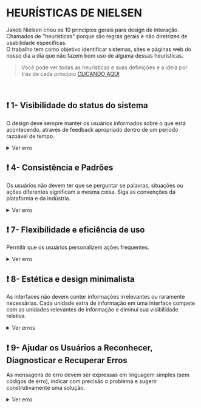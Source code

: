 # HEURÍSTICAS DE NIELSEN

Jakob Nielsen criou os 10 princípios gerais para design de interação. <br> Chamados de "heurísticas" porque são regras gerais e não diretrizes de usabilidade específicas.
<br> O trabalho tem como objetivo identificar sistemas, sites e páginas web do nosso dia a dia que não fazem bom uso de alguma dessas heurísticas.

>Você pode ver todas as heurísticas e suas definições e a ideia por trás de cada princípio [CLICANDO AQUI](https://www.nngroup.com/articles/ten-usability-heuristics/)

<br>

## ❗ 1- Visibilidade do status do sistema

O design deve sempre manter os usuários informados sobre o que está acontecendo, através de feedback apropriado dentro de um período razoável de tempo.


<details>
   <summary>Ver erro</summary>
   O site do Detran retornou feedback confusos sobre o que está acontecendo. Avisando que consta solicitação, porém a escrita está em cor vermelha e ao lado, um ícone circular vermelho com um X no centro.
   
  ![image](https://github.com/b4hia/bertoti/assets/125401155/7da3b25f-d141-4f4d-9e92-b77780d088db)

  do mesmo modo, o fórum do Asana tem uma barra laetral indicando a quantidade de posts de acordo com um período de tempo, porém fica muito confuso caso alguém queira encontrar posts por um mês especifico ou data, pois ele exibe apenas a posição em relação ao ultimo post.
  
  ![hueristica](https://github.com/b4hia/bertoti/assets/125401155/95a0c08f-2260-4788-a7c4-dedcdfaedad7)


</details>


## ❗ 4- Consistência e Padrões
Os usuários não devem ter que se perguntar se palavras, situações ou ações diferentes significam a mesma coisa. Siga as convenções da plataforma e da indústria.


<details>
   <summary>Ver erro</summary>
   No momento de login no sistema do Siga, não fica claro o que deve ser inserido no campo de usuário, se seria o RA, CPF, RG, algum código, e-mail institucional, e-mail pessoal ou Nome
   
![exemplo9](https://github.com/b4hia/bertoti/assets/125401155/1240c14d-bb25-463d-80e7-c2c0ca5b6624)


</details>

## ❗ 7- Flexibilidade e eficiência de uso
Permitir que os usuários personalizem ações frequentes.

<details>
   <summary>Ver erro</summary>
   Quando o site SIGA é logado por celulares, a maioria das infomarções ficam cortadas, isso não demonstra a aplicação da heurística, por não facilitar a visualização, assim diminuindo a eficiência. Mesmo arrastando para o lado, em algumas páginas perdemos parte de informções.
   
   ![image](https://github.com/b4hia/bertoti/assets/125401155/94b71968-d8d0-4b05-9dcd-abdf7327ca6f)

</details>

## ❗ 8- Estética e design minimalista
As interfaces não devem conter informações irrelevantes ou raramente necessárias. Cada unidade extra de informação em uma interface compete com as unidades relevantes de informação e diminui sua visibilidade relativa.

<details>
   <summary>Ver erros</summary>
   As interfaces de início do SIGA não são esteticamente agradáveis, dificulta a compreensão do usuário e gera insatisfação geral com a interface. A tipografia não é legível e não tem consistência visual. O site da micropic, uma empresa de internet também tem o mesmo problema, uma vez que alguns textos ficam sobrepostos

   
   ![image](https://github.com/b4hia/bertoti/assets/125401155/3d6ee93f-f5d9-4e51-8e9b-d18d2335410d)

   ![image](https://github.com/b4hia/bertoti/assets/125401155/a737f4e8-051c-4913-b483-fa56c6bcc105)

   ![image](https://github.com/b4hia/bertoti/assets/125401155/1b4131fd-4452-4112-94c2-286711f4899f)

   ![image](https://github.com/b4hia/bertoti/assets/125401155/e244c616-431a-4709-aea4-56e72c0e6ece)

   ![image](https://github.com/b4hia/bertoti/assets/125401155/d96748f7-e1a9-495b-b514-a45004e5b0b9)
   site possuí uma poluição visual muito grande;

   ![image](https://github.com/b4hia/bertoti/assets/125401155/83a3d3ed-cf0e-47f5-96f1-28d77624d21b)
   o site da fatec tem um contraste muito ruim com o texto e a cor de fundo;

   ![image](https://github.com/b4hia/bertoti/assets/125401155/851968ca-985d-4ae5-878b-fea6010c631c)
   assim como o site da Fatec, o site da Mais Mix, uma loja, tem no rodapé dois icones para as redes socias, porém o    constrante escolhido para ser a cor de fundo e a cor do icone não harmonizam, dificultando a visualização.


</details>

## ❗ 9- Ajudar os Usuários a Reconhecer, Diagnosticar e Recuperar Erros
As mensagens de erro devem ser expressas em linguagem simples (sem códigos de erro), indicar com precisão o problema e sugerir construtivamente uma solução.

<details>
   <summary>Ver erro</summary>
   O siga não oferece ajuda, porém não define certamente qual seria o erro que seria previsto, sem contar com os problemas de recuperação de senha.
   
![exemplo9](https://github.com/b4hia/bertoti/assets/125401155/e622c820-a9ff-4966-9217-debef49749a7)


</details>

